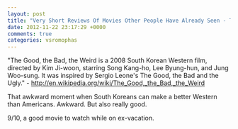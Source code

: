 ```yaml
---
layout: post
title: "Very Short Reviews Of Movies Other People Have Already Seen - The Good, The Bad, The Weird [2008]"
date: 2012-11-22 23:17:29 +0000
comments: true
categories: vsromophas
---
```


"The Good, the Bad, the Weird is a 2008 South Korean Western film, directed by Kim Ji-woon, starring Song Kang-ho, Lee Byung-hun, and Jung Woo-sung. It was inspired by Sergio Leone's The Good, the Bad and the Ugly." - http://en.wikipedia.org/wiki/The_Good,_the_Bad,_the_Weird

That awkward moment when South Koreans can make a better Western than Americans. Awkward. But also really good.

9/10, a good movie to watch while on ex-vacation.